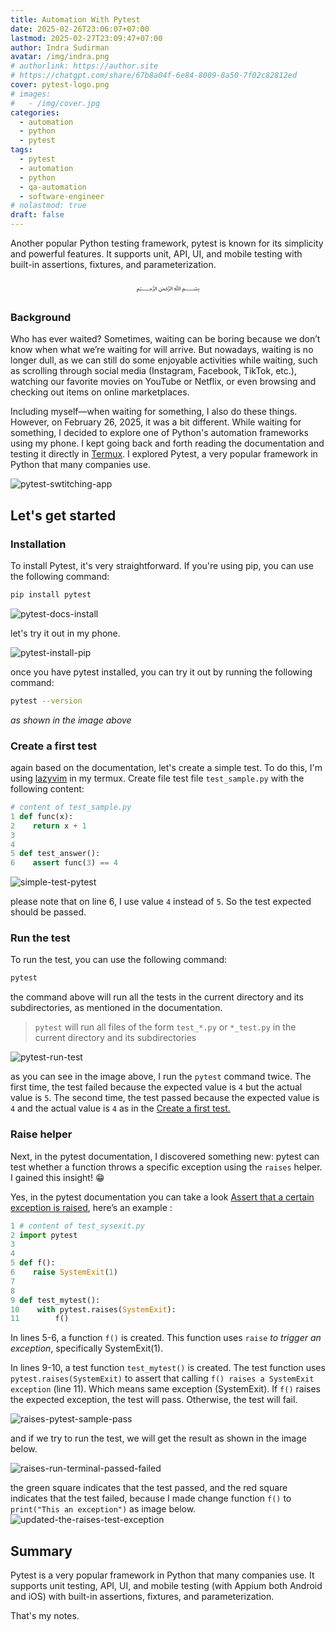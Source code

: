 ```yaml
---
title: Automation With Pytest
date: 2025-02-26T23:06:07+07:00
lastmod: 2025-02-27T23:09:47+07:00
author: Indra Sudirman
avatar: /img/indra.png
# authorlink: https://author.site
# https://chatgpt.com/share/67b8a04f-6e84-8009-8a50-7f02c82812ed
cover: pytest-logo.png
# images:
#   - /img/cover.jpg
categories:
  - automation
  - python
  - pytest
tags:
  - pytest
  - automation
  - python
  - qa-automation
  - software-engineer
# nolastmod: true
draft: false
---
```


Another popular Python testing framework, pytest is known for its simplicity and powerful features. It supports unit, API, UI, and mobile testing with built-in assertions, fixtures, and parameterization.

<!--more-->

<p align="center">﷽</p>

### Background

Who has ever waited? Sometimes, waiting can be boring because we don’t know when what we’re waiting for will arrive. But nowadays, waiting is no longer dull, as we can still do some enjoyable activities while waiting, such as scrolling through social media (Instagram, Facebook, TikTok, etc.), watching our favorite movies on YouTube or Netflix, or even browsing and checking out items on online marketplaces.

Including myself—when waiting for something, I also do these things. However, on February 26, 2025, it was a bit different. While waiting for something, I decided to explore one of Python's automation frameworks using my phone. I kept going back and forth reading the documentation and testing it directly in [Termux](https://termux.dev/en/). I explored Pytest, a very popular framework in Python that many companies use.

![pytest-swtitching-app](/posts/2025/02/automation-with-pytest/termux-switching-app.jpeg)

## Let's get started

### Installation

To install Pytest, it's very straightforward. If you're using pip, you can use the following command:

```bash
pip install pytest
```

![pytest-docs-install](/posts/2025/02/automation-with-pytest/pytest-docs-installation.jpg)

let's try it out in my phone.

![pytest-install-pip](/posts/2025/02/automation-with-pytest/pytest-install-pip.jpeg)

once you have pytest installed, you can try it out by running the following command:

```bash
pytest --version
```

_as shown in the image above_

### Create a first test

again based on the documentation, let's create a simple test. To do this, I'm using [lazyvim](http://www.lazyvim.org/) in my termux. Create file test file `test_sample.py` with the following content:

```python
# content of test_sample.py
1 def func(x):
2    return x + 1
3
4
5 def test_answer():
6    assert func(3) == 4
```

![simple-test-pytest](/posts/2025/02/automation-with-pytest/simple-test-pytest.jpeg)

please note that on line 6, I use value `4` instead of `5`. So the test expected should be passed.

### Run the test

To run the test, you can use the following command:

```bash
pytest
```

the command above will run all the tests in the current directory and its subdirectories, as mentioned in the documentation.

> `pytest` will run all files of the form `test_*.py` or `*_test.py` in the current directory and its subdirectories

![pytest-run-test](/posts/2025/02/automation-with-pytest/run-pytest.jpeg)

as you can see in the image above, I run the `pytest` command twice. The first time, the test failed because the expected value is `4` but the actual value is `5`. The second time, the test passed because the expected value is `4` and the actual value is `4` as in the [Create a first test.](#create-a-first-test)

### Raise helper

Next, in the pytest documentation, I discovered something new: pytest can test whether a function throws a specific exception using the `raises` helper. I gained this insight! 😁

Yes, in the pytest documentation you can take a look [Assert that a certain exception is raised](https://docs.pytest.org/en/stable/getting-started.html#assert-that-a-certain-exception-is-raised), here’s an example :

```python
1 # content of test_sysexit.py
2 import pytest
3
4
5 def f():
6    raise SystemExit(1)
7
8
9 def test_mytest():
10    with pytest.raises(SystemExit):
11        f()
```

In lines 5-6, a function `f()` is created. This function uses `raise` _to trigger an exception_, specifically SystemExit(1).

In lines 9-10, a test function `test_mytest()` is created. The test function uses `pytest.raises(SystemExit)` to assert that calling `f() raises a SystemExit exception` (line 11). Which means same exception (SystemExit). If `f()` raises the expected exception, the test will pass. Otherwise, the test will fail.

![raises-pytest-sample-pass](/posts/2025/02/automation-with-pytest/raises-pytest-sample-pass.jpeg)

and if we try to run the test, we will get the result as shown in the image below.

![raises-run-terminal-passed-failed](/posts/2025/02/automation-with-pytest/raises-run-terminal-passed-failed.jpeg)

the green square indicates that the test passed, and the red square indicates that the test failed, because I made change function `f()` to `print("This an exception")` as image below.
![updated-the-raises-test-exception](/posts/2025/02/automation-with-pytest/updated-the-raises-test-exception.jpeg)

## Summary

Pytest is a very popular framework in Python that many companies use. It supports unit testing, API, UI, and mobile testing (with Appium both Android and iOS) with built-in assertions, fixtures, and parameterization.

That's my notes.
